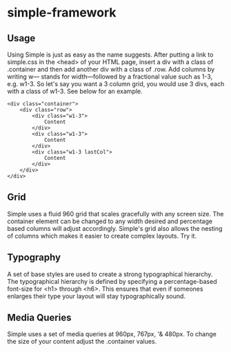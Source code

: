 simple-framework
================

Usage
----------------

Using Simple is just as easy as the name suggests. After putting a link to simple.css in the &lt;head&gt; of your HTML page, insert a div with a class of .container and then add another div with a class of .row. Add columns by writing w— stands for width—followed by a fractional value such as 1-3, e.g. w1-3. So let's say you want a 3 column grid, you would use 3 divs, each with a class of w1-3. See below for an example.

	<div class="container">
		<div class="row">
			<div class="w1-3">
				Content
			</div>	
			<div class="w1-3">
				Content
			</div>	
			<div class="w1-3 lastCol">
				Content
			</div>								
		</div>	
	</div>

Grid
----------------

Simple uses a fluid 960 grid that scales gracefully with any screen size. The container element can be changed to any width desired and percentage based columns will adjust accordingly. Simple's grid also allows the nesting of columns which makes it easier to create complex layouts. Try it.

Typography
----------------

A set of base styles are used to create a strong typographical hierarchy. The typographical hierarchy is defined by specifying a percentage-based font-size for &lt;h1&gt; through &lt;h6&gt;. This ensures that even if someones enlarges their type your layout will stay typographically sound.

Media Queries
----------------

Simple uses a set of media queries at 960px, 767px, '& 480px. To change the size of your content adjust the .container values.

